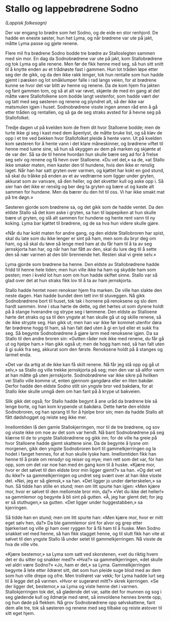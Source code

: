 # Stallo og lappebrødrene Sodno

_(Lappisk folkesagn)_

Der var engang to brødre som het Sodno, og de eide en stor renhjord. De hadde en eneste søster, hun het Lyma, og når brødrene var ute på jakt, måtte Lyma passe og gjete renene.

Flere mil fra brødrene Sodno bodde tre brødre av Stalloslegten sammen med sin mor. En dag da Sodnobrødrene var ute på jakt, kom Stallobrødrene og tok Lyma og alle renene. Men før de fikk henne med seg, så hun sitt snitt til å knytte enden av et trådnøste fast i gammen. Hun lot tråden løpe etter seg der de gikk, og da den ikke rakk lenger, tok hun rentalle som hun hadde gjemt i pæsken og lot småklumper falle i rad langs veien, for at brødrene kunne se hvor det var blitt av henne og renene. Da de kom hjem fra jakten og fant gammen tom, og så at alt var røvet, skjønte de med én gang at det måtte være Stallofolkene som bodde langt vestenfor, som hadde vært der og tatt med seg søsteren og renene og plyndret alt, så der ikke var matsmulen igjen i huset. Sodnobrødrene visste ingen annen råd enn å gå etter tråden og rentallen, og så ga de seg straks avsted for å hevne seg på Stallofolket.

Tredje dagen ut på kvelden kom de frem dit hvor Stalloene bodde; men de turte ikke gi seg i kast med dem åpenlyst, de måtte bruke list, og så kløv de opp i et tre ved bekken hvor Stallofolket pleide å hente vann. Ut på kvelden kom søsteren for å hente vann i det klare måneskinner, og brødrene viftet til henne med luene sine, så hun så skyggen av dem på marken og skjønte at de var der. Så sa de til henne hvordan hun skulle bære seg ad for å frelse seg selv og renene og få hevn over Stalloene. «Du vet det,» sa de, «at Stallo ikke smaker maten, men kaster den til hundene, hvis den ikke er renslig laget. Når han har satt gryten over varmen, og kjøttet har kokt en god stund, så skal du tråkke på enden av et av vedtrærne som ligger under gryten, akkurat som av vanvare, så den heller, og det skvetter kull og aske opp i. Så sier han det ikke er renslig og ber deg ta gryten og bære ut og kaste alt sammen for hundene. Men da bærer du den hit til oss. Vi har ikke smakt mat på tre døgn.»

Søsteren gjorde som brødrene sa, og det gikk som de hadde ventet. Da den eldste Stallo så det kom aske i gryten, sa han til lappepiken at hun skulle bære ut gryten, og slå alt sammen for hundene og hente rent vann til ny koking. Lyma bar kjøttet til brødrene, og de sa hva hun videre skulle gjøre.

«Når du har kokt maten for andre gang, og den eldste Stallobroren har spist, skal du late som du ikke lenger er sint på ham, men som du bryr deg om ham, og så skal du tøve så lenge med ham at du får ham til å ta av seg jernskjorta han har, og når han har fått av den, skal du lure deg til å sette den så nær varmen at den blir brennende het. Resten skal vi greie selv.»

Lyma gjorde som brødrene ba henne. Den eldste av Stallobrødrene hadde fridd til henne hele tiden; men hun ville ikke ha ham og skydde ham som pesten; men i kveld lot hun som om hun hadde skiftet sinne. Stallo var så glad over det at hun straks fikk lov til å ta av ham jernskjorta.

Stallo hadde hentet noen renokser hjem fra marken. De ville han slakte den neste dagen. Han hadde bundet dem tett inn til stuveggen. Nå gikk Sodnobrødrene bort til huset, tok tak i hornene på renoksene og slo dem hardt sammen. Inne i stua hørte de dette, og det hørtes ut som dyrene holdt på å stange hverandre og strype seg i tømmene. Den eldste av Stalloene hørte det straks og sa til den yngste at han skulle gå ut og skille renene, så de ikke strypte seg. Han gikk ut; men han var ikke før kommet utenfor døra før brødrene hogg til ham, så han falt død uten å gi en lyd eller et sukk fra seg. Så begynte Sodnobrødrene å gjøre larm med renoksene igjen. Da sa Stallo til den andre broren sin: «Gutten råder nok ikke med renene, du får gå ut og hjelpe ham.» Han gikk også ut; men de hogg ham ned, så han falt uten å gi sukk fra seg, akkurat som den første. Renoksene holdt på å stanges og larmet enda.

«Det var da artig at de ikke kan få skilt renene. Nå får jeg stå opp og gå ut selv,» sa Stallo og ville trekke jernskjorta på seg; men den var så altfor varm at han måtte gå uten jernskjorte. Sodnobrødrene var ikke sikre på hvilken vei Stallo ville komme ut, enten gjennom gangdøra eller en liten bakdør. Derfor hadde den eldste Sodno stilt sin yngste bror ved bakdøra, for at Stallo ikke skulle unngå dem om han fant på å krype ut bakveien.

Slik gikk det også; for Stallo hadde begynt å ane uråd da brødrene ble så lenge borte, og han kom krypende ut bakdøra. Dette hørte den eldste Sodnobroren, og han sprang til for å hjelpe bror sin; men da hadde Stallo alt fått dødshogget og reiste seg ikke mer.

Imellomtiden lå den gamle Stallokjerringen, mor til de tre brødrene, og sov og visste ikke om noe av det som var hendt. Nå bant Sodnobrødrene på seg klærne til de to yngste Stallobrødrene og gikk inn; for de ville ha greie på hvor Stalloene hadde gjemt skattene sine. Da de begynte å lysne om morgenen, gikk den yngste Sodnobroren bort til gammelkjerringen og la hodet i fanget hennes, for at hun skulle lyske ham. Imellomtiden fikk han henne til å prate om rensdyr og reiser og mye; men rett som det var, fór han opp, som om det var noe han med én gang kom til å huske. «Kjære mor, hvor er det sølvet til den eldste bror min ligger gjemt?» sa han. «Og det vet du ikke?» sa gammelkjerringen og undret seg svært over at han ikke visste det. «Nei, jeg er så glemsk,» sa han. «Det ligger jo under dørterskelen,» sa hun. Så tidde han stille en stund; men om litt spurte han igjen: «Men kjære mor, hvor er sølvet til den mellomste bror min, da?» «Vet du ikke det heller!» sa gammlemor og begynte å bli sint på gutten. «Å, jeg har glemt det; for jeg er så stuthugen,» sa gutten. «Det ligger under huggestabben,» sa kjerringen.

Så tidde han en stund; men om litt spurte han: «Men kjære mor, hvor er mitt eget sølv hen, da?» Da ble gammlemor sint for alvor og grep etter bjørkeriset og ville gi ham over ryggen for å få ham til å huske. Men Sodno snakket vel med henne, så han fikk stagget henne, og til slutt fikk han vite at sølvet til den yngste Stallo lå under setet til gammelkjerringen. Nå visste de hva de ville vite.

«Kjære bestemor,» sa Lyma som satt ved skorstenen, «vet du riktig hvem det er du sitter og snakker med?» «Hva?» sa gammelkjerringen, «det skulle vel aldri være Sodno?» «Jo, ham er det,» sa Lyma. Gammelkjerringen begynte å lete etter ildrøret sitt, det som hun pleide suge blod med av dem som hun ville drepe og ofre. Men trollrøret var vekk; for Lyma hadde lurt seg til å legge det på varmen. «Hvor er sugerøret mitt?» skrek kjerringen. «Se der ligger det, bestemor,» sa Lyma og viste henne det i varmen. Stallokjerringen tok det, så glødende det var, satte det for munnen og sog i seg glødende kull og ildmørje med røret, så innvoldene hennes brente opp, og hun døde på flekken. Nå grov Sodnobrødrene opp sølvskattene, fant dem alle tre, tok så søsteren og renene med seg tilbake og reiste østover til sitt eget hjem.
